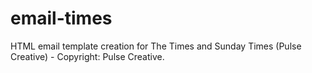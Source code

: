# email-times
HTML email template creation for The Times and Sunday Times (Pulse Creative) - Copyright: Pulse Creative.
